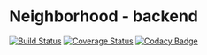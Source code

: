 # Neighborhood - backend

[![Build Status](https://app.travis-ci.com/iTaylorCodes/Capstone-2-Neighborhood-be.svg?branch=main)](https://app.travis-ci.com/iTaylorCodes/Capstone-2-Neighborhood-be)
[![Coverage Status](https://coveralls.io/repos/github/iTaylorCodes/Capstone-2-Neighborhood-be/badge.svg?branch=main)](https://coveralls.io/github/iTaylorCodes/Capstone-2-Neighborhood-be?branch=main)
[![Codacy Badge](https://app.codacy.com/project/badge/Grade/bad995c947eb4511b1fa32d43b24bce2)](https://www.codacy.com/gh/iTaylorCodes/Capstone-2-Neighborhood-be/dashboard?utm_source=github.com&utm_medium=referral&utm_content=iTaylorCodes/Capstone-2-Neighborhood-be&utm_campaign=Badge_Grade)
